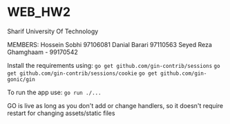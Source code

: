 # WEB_HW2
Sharif University Of Technology

MEMBERS:
    Hossein Sobhi 97106081
    Danial Barari 97110563
    Seyed Reza Ghamghaam - 99170542

Install the requirements using: 
`go get github.com/gin-contrib/sessions`
`go get github.com/gin-contrib/sessions/cookie`
`go get github.com/gin-gonic/gin`

To run the app use:
`go run ./...`

GO is live as long as you don't add or change handlers, so it doesn't require restart for changing assets/static files
